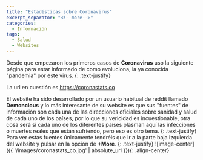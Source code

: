 ```yaml
---
title: "Estadísticas sobre Coronavirus"
excerpt_separator: "<!--more-->"
categories:
  - Información
tags:
  - Salud
  - Websites
---
```


Desde que empezaron los primeros casos de **Coronavirus** uso la siguiente página para estar informado de como evoluciona, la ya conocida "pandemia" por este virus. 
{: .text-justify}

<!--more-->

La url en cuestión es https://coronastats.co

El website ha sido desarrollado por un usuario habitual de reddit llamado **Demoncious** y lo más interesante de su website es que sus "fuentes" de información son cada una de las direcciones oficiales sobre sanidad y salud de cada uno de los países, por lo que su vericidad es incuestionable, otra cosa será si cada uno de los diferentes países plasman aquí las infecciones o muertes reales que están sufriendo, pero eso es otro tema.
{: .text-justify}
Para ver estas fuentes únicamente tendréis que ir a la parte baja izquierda del website y pulsar en la opción de **+More**.
{: .text-justify}
![image-center]({{ '/images/coronastats_co.jpg' | absolute_url }}){: .align-center}
